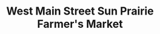 ---
title: "West Main Street Sun Prairie Farmer's Market"
url: /sun-prairie/west-main-street-sun-prairie-farmers-market/
shop: farm
---